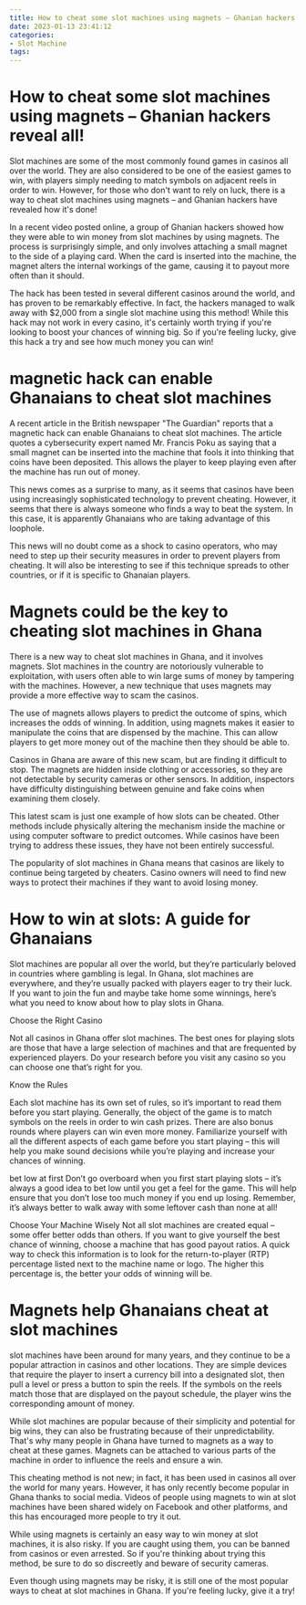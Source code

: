 ```yaml
---
title: How to cheat some slot machines using magnets – Ghanian hackers reveal all!
date: 2023-01-13 23:41:12
categories:
- Slot Machine
tags:
---
```



#  How to cheat some slot machines using magnets – Ghanian hackers reveal all!

Slot machines are some of the most commonly found games in casinos all over the world. They are also considered to be one of the easiest games to win, with players simply needing to match symbols on adjacent reels in order to win. However, for those who don't want to rely on luck, there is a way to cheat slot machines using magnets – and Ghanian hackers have revealed how it's done!

In a recent video posted online, a group of Ghanian hackers showed how they were able to win money from slot machines by using magnets. The process is surprisingly simple, and only involves attaching a small magnet to the side of a playing card. When the card is inserted into the machine, the magnet alters the internal workings of the game, causing it to payout more often than it should.

The hack has been tested in several different casinos around the world, and has proven to be remarkably effective. In fact, the hackers managed to walk away with $2,000 from a single slot machine using this method! While this hack may not work in every casino, it's certainly worth trying if you're looking to boost your chances of winning big. So if you're feeling lucky, give this hack a try and see how much money you can win!

#  magnetic hack can enable Ghanaians to cheat slot machines

A recent article in the British newspaper "The Guardian" reports that a magnetic hack can enable Ghanaians to cheat slot machines. The article quotes a cybersecurity expert named Mr. Francis Poku as saying that a small magnet can be inserted into the machine that fools it into thinking that coins have been deposited. This allows the player to keep playing even after the machine has run out of money.

This news comes as a surprise to many, as it seems that casinos have been using increasingly sophisticated technology to prevent cheating. However, it seems that there is always someone who finds a way to beat the system. In this case, it is apparently Ghanaians who are taking advantage of this loophole.

This news will no doubt come as a shock to casino operators, who may need to step up their security measures in order to prevent players from cheating. It will also be interesting to see if this technique spreads to other countries, or if it is specific to Ghanaian players.

#  Magnets could be the key to cheating slot machines in Ghana

There is a new way to cheat slot machines in Ghana, and it involves magnets. Slot machines in the country are notoriously vulnerable to exploitation, with users often able to win large sums of money by tampering with the machines. However, a new technique that uses magnets may provide a more effective way to scam the casinos.

The use of magnets allows players to predict the outcome of spins, which increases the odds of winning. In addition, using magnets makes it easier to manipulate the coins that are dispensed by the machine. This can allow players to get more money out of the machine then they should be able to.

Casinos in Ghana are aware of this new scam, but are finding it difficult to stop. The magnets are hidden inside clothing or accessories, so they are not detectable by security cameras or other sensors. In addition, inspectors have difficulty distinguishing between genuine and fake coins when examining them closely.

This latest scam is just one example of how slots can be cheated. Other methods include physically altering the mechanism inside the machine or using computer software to predict outcomes. While casinos have been trying to address these issues, they have not been entirely successful.

The popularity of slot machines in Ghana means that casinos are likely to continue being targeted by cheaters. Casino owners will need to find new ways to protect their machines if they want to avoid losing money.

#  How to win at slots: A guide for Ghanaians

Slot machines are popular all over the world, but they’re particularly beloved in countries where gambling is legal. In Ghana, slot machines are everywhere, and they’re usually packed with players eager to try their luck. If you want to join the fun and maybe take home some winnings, here’s what you need to know about how to play slots in Ghana.

Choose the Right Casino

Not all casinos in Ghana offer slot machines. The best ones for playing slots are those that have a large selection of machines and that are frequented by experienced players. Do your research before you visit any casino so you can choose one that’s right for you.

Know the Rules

Each slot machine has its own set of rules, so it’s important to read them before you start playing. Generally, the object of the game is to match symbols on the reels in order to win cash prizes. There are also bonus rounds where players can win even more money. Familiarize yourself with all the different aspects of each game before you start playing – this will help you make sound decisions while you’re playing and increase your chances of winning.

 bet low at first
Don’t go overboard when you first start playing slots – it’s always a good idea to bet low until you get a feel for the game. This will help ensure that you don’t lose too much money if you end up losing. Remember, it’s always better to walk away with some leftover cash than none at all!

Choose Your Machine Wisely
Not all slot machines are created equal – some offer better odds than others. If you want to give yourself the best chance of winning, choose a machine that has good payout ratios. A quick way to check this information is to look for the return-to-player (RTP) percentage listed next to the machine name or logo. The higher this percentage is, the better your odds of winning will be.

#  Magnets help Ghanaians cheat at slot machines

slot machines have been around for many years, and they continue to be a popular attraction in casinos and other locations. They are simple devices that require the player to insert a currency bill into a designated slot, then pull a level or press a button to spin the reels. If the symbols on the reels match those that are displayed on the payout schedule, the player wins the corresponding amount of money.

While slot machines are popular because of their simplicity and potential for big wins, they can also be frustrating because of their unpredictability. That's why many people in Ghana have turned to magnets as a way to cheat at these games. Magnets can be attached to various parts of the machine in order to influence the reels and ensure a win.

This cheating method is not new; in fact, it has been used in casinos all over the world for many years. However, it has only recently become popular in Ghana thanks to social media. Videos of people using magnets to win at slot machines have been shared widely on Facebook and other platforms, and this has encouraged more people to try it out.

While using magnets is certainly an easy way to win money at slot machines, it is also risky. If you are caught using them, you can be banned from casinos or even arrested. So if you're thinking about trying this method, be sure to do so discreetly and beware of security cameras.

Even though using magnets may be risky, it is still one of the most popular ways to cheat at slot machines in Ghana. If you're feeling lucky, give it a try!